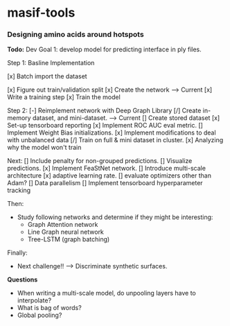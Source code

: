# masif-tools

### Designing amino acids around hotspots

**Todo:**
Dev Goal 1: develop model for predicting interface in ply files.

Step 1: Basline Implementation

[x] Batch import the dataset

[x] Figure out train/validation split
[x] Create the network --> Current
[x] Write a training step
[x] Train the model


Step 2:
[-] Reimplement network with Deep Graph Library
[/] Create in-memory dataset, and mini-dataset. --> Current
[] Create stored dataset
[x] Set-up tensorboard reporting
[x] Implement ROC AUC eval metric.
[] Implement Weight Bias initializations.
[x] Implement modifications to deal with unbalanced data
[/] Train on full & mini dataset in cluster.
[x] Analyzing why the model won't train

Next:
[] Include penalty for non-grouped predictions.
[] Visualize predictions.
[x] Implement FeaStNet network.
[] Introduce multi-scale architecture
[x] adaptive learning rate.
[] evaluate optimizers other than Adam?
[] Data parallelism
[] Implement tensorboard hyperparameter tracking

Then:
- Study following networks and determine if they might be interesting:
    - Graph Attention network
    - Line Graph neural network
    - Tree-LSTM (graph batching)

Finally:
- Next challenge!! --> Discriminate synthetic surfaces.


**Questions**
- When writing a multi-scale model, do unpooling layers have to interpolate?
- What is bag of words?
- Global pooling?
